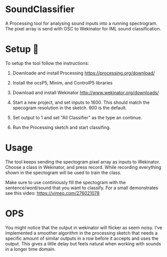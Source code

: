 # SoundClassifier
A Processing tool for analysing sound inputs into a running spectrogram. The pixel array is send with OSC to Wekinator for IML sound classification. 

# Setup 🔧
To setup the tool follow the instructions: 

1. Downloade and install Processing https://processing.org/download/

2. Install the ocsP5, Minim, and ControlP5 libraries 

3. Download and install Wekinator http://www.wekinator.org/downloads/

4. Start a new project, and set inputs to 1600. This should match the specogram resolution in the sketch. 900 is the default. 

5. Set output to 1 and set "All Classifier" as the type an continue. 

6. Run the Processing sketch and start classifing. 


# Usage
The tool keeps sending the spectogram pixel array as inputs to Wekinator.
Choose a class in Wekinator, and press record. While recording everything
shown in the spectogram will be used to train the class.

Make sure to use continiously
fill the spectogram with the sentence/word/sound that you want to classify. For a small demonstrates see this video: 
https://vimeo.com/276021078

# OPS 
You might notice that the output in wekinator will flicker as seem noisy. I've implemented a smoother algorithm in the processing sketch that needs a specific amount of similar outputs in a row before it accepts and uses the output. This gives a little delay but feels natural when working with sounds in a longer time domain. 
